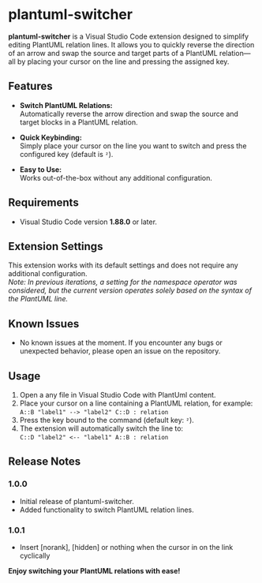 # plantuml-switcher

**plantuml-switcher** is a Visual Studio Code extension designed to simplify editing PlantUML relation lines. It allows you to quickly reverse the direction of an arrow and swap the source and target parts of a PlantUML relation—all by placing your cursor on the line and pressing the assigned key.

## Features

- **Switch PlantUML Relations:**  
  Automatically reverse the arrow direction and swap the source and target blocks in a PlantUML relation.
  
- **Quick Keybinding:**  
  Simply place your cursor on the line you want to switch and press the configured key (default is `²`).

- **Easy to Use:**  
  Works out-of-the-box without any additional configuration.

## Requirements

- Visual Studio Code version **1.88.0** or later.

## Extension Settings

This extension works with its default settings and does not require any additional configuration.  
*Note: In previous iterations, a setting for the namespace operator was considered, but the current version operates solely based on the syntax of the PlantUML line.*

## Known Issues

- No known issues at the moment. If you encounter any bugs or unexpected behavior, please open an issue on the repository.

## Usage

1. Open a any file in Visual Studio Code with PlantUml content.
2. Place your cursor on a line containing a PlantUML relation, for example:  
   `A::B "label1" --> "label2" C::D : relation`
3. Press the key bound to the command (default key: `²`).
4. The extension will automatically switch the line to:  
   `C::D "label2" <-- "label1" A::B : relation`

## Release Notes

### 1.0.0

- Initial release of plantuml-switcher.
- Added functionality to switch PlantUML relation lines.

### 1.0.1

- Insert [norank], [hidden] or nothing when the cursor in on the link cyclically

**Enjoy switching your PlantUML relations with ease!**
